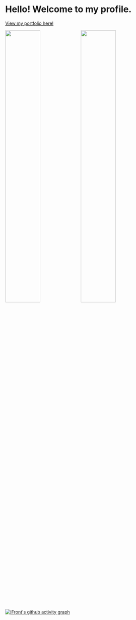 # Hello! Welcome to my profile.

[View my portfolio here!](https://apthedev.netlify.app)

<img align="left" width="47%" src="https://github-readme-stats.vercel.app/api?username=aditeyapatakoti&show_icons=true&theme=prussian&card_width=500" />
<img align="left" width="47%" src="https://github-readme-stats.vercel.app/api/top-langs/?username=anuraghazra&layout=compact&theme=prussian&card_width=423" />

[![iFront's github activity graph](https://github-readme-activity-graph.vercel.app/graph?username=aditeyapatakoti&custom_title=iFront's%20Contribution%20Graph&hide_border=true&title_color=fe6e95&theme=reactdark&bg_color=282a36&radius=5)](https://github.com/ashutosh00710/github-readme-activity-graph)
